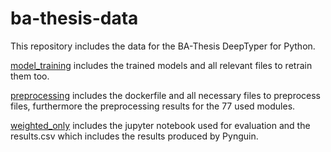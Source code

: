 # ba-thesis-data

This repository includes the data for the BA-Thesis DeepTyper for Python.

[model_training](https://github.com/mak1ng/ba-thesis-data/tree/main/model_training) includes the trained models and all relevant files to retrain them too.

[preprocessing](https://github.com/mak1ng/ba-thesis-data/tree/main/preprocessing) includes the dockerfile and all necessary files to preprocess files, furthermore the preprocessing results for the 77 used modules.

[weighted_only](https://github.com/mak1ng/ba-thesis-data/tree/main/weighted_only) includes the jupyter notebook used for evaluation and the results.csv which includes the results produced by Pynguin.

